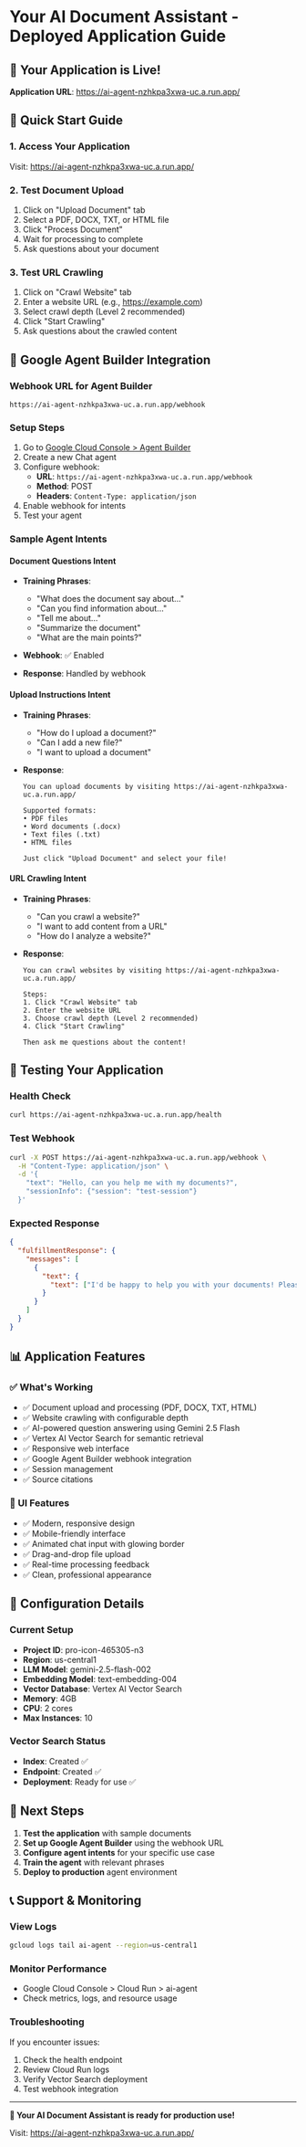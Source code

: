 # Your AI Document Assistant - Deployed Application Guide

## 🚀 **Your Application is Live!**

**Application URL**: https://ai-agent-nzhkpa3xwa-uc.a.run.app/

## 🎯 **Quick Start Guide**

### **1. Access Your Application**
Visit: https://ai-agent-nzhkpa3xwa-uc.a.run.app/

### **2. Test Document Upload**
1. Click on "Upload Document" tab
2. Select a PDF, DOCX, TXT, or HTML file
3. Click "Process Document"
4. Wait for processing to complete
5. Ask questions about your document

### **3. Test URL Crawling**
1. Click on "Crawl Website" tab
2. Enter a website URL (e.g., https://example.com)
3. Select crawl depth (Level 2 recommended)
4. Click "Start Crawling"
5. Ask questions about the crawled content

## 🤖 **Google Agent Builder Integration**

### **Webhook URL for Agent Builder**
```
https://ai-agent-nzhkpa3xwa-uc.a.run.app/webhook
```

### **Setup Steps**
1. Go to [Google Cloud Console > Agent Builder](https://console.cloud.google.com/agent-builder)
2. Create a new Chat agent
3. Configure webhook:
   - **URL**: `https://ai-agent-nzhkpa3xwa-uc.a.run.app/webhook`
   - **Method**: POST
   - **Headers**: `Content-Type: application/json`
4. Enable webhook for intents
5. Test your agent

### **Sample Agent Intents**

#### **Document Questions Intent**
- **Training Phrases**:
  - "What does the document say about..."
  - "Can you find information about..."
  - "Tell me about..."
  - "Summarize the document"
  - "What are the main points?"

- **Webhook**: ✅ Enabled
- **Response**: Handled by webhook

#### **Upload Instructions Intent**
- **Training Phrases**:
  - "How do I upload a document?"
  - "Can I add a new file?"
  - "I want to upload a document"

- **Response**: 
  ```
  You can upload documents by visiting https://ai-agent-nzhkpa3xwa-uc.a.run.app/
  
  Supported formats:
  • PDF files
  • Word documents (.docx)
  • Text files (.txt)
  • HTML files
  
  Just click "Upload Document" and select your file!
  ```

#### **URL Crawling Intent**
- **Training Phrases**:
  - "Can you crawl a website?"
  - "I want to add content from a URL"
  - "How do I analyze a website?"

- **Response**:
  ```
  You can crawl websites by visiting https://ai-agent-nzhkpa3xwa-uc.a.run.app/
  
  Steps:
  1. Click "Crawl Website" tab
  2. Enter the website URL
  3. Choose crawl depth (Level 2 recommended)
  4. Click "Start Crawling"
  
  Then ask me questions about the content!
  ```

## 🧪 **Testing Your Application**

### **Health Check**
```bash
curl https://ai-agent-nzhkpa3xwa-uc.a.run.app/health
```

### **Test Webhook**
```bash
curl -X POST https://ai-agent-nzhkpa3xwa-uc.a.run.app/webhook \
  -H "Content-Type: application/json" \
  -d '{
    "text": "Hello, can you help me with my documents?",
    "sessionInfo": {"session": "test-session"}
  }'
```

### **Expected Response**
```json
{
  "fulfillmentResponse": {
    "messages": [
      {
        "text": {
          "text": ["I'd be happy to help you with your documents! Please upload a document or crawl a website first, then ask me any questions about the content."]
        }
      }
    ]
  }
}
```

## 📊 **Application Features**

### **✅ What's Working**
- ✅ Document upload and processing (PDF, DOCX, TXT, HTML)
- ✅ Website crawling with configurable depth
- ✅ AI-powered question answering using Gemini 2.5 Flash
- ✅ Vertex AI Vector Search for semantic retrieval
- ✅ Responsive web interface
- ✅ Google Agent Builder webhook integration
- ✅ Session management
- ✅ Source citations

### **🎨 UI Features**
- ✅ Modern, responsive design
- ✅ Mobile-friendly interface
- ✅ Animated chat input with glowing border
- ✅ Drag-and-drop file upload
- ✅ Real-time processing feedback
- ✅ Clean, professional appearance

## 🔧 **Configuration Details**

### **Current Setup**
- **Project ID**: pro-icon-465305-n3
- **Region**: us-central1
- **LLM Model**: gemini-2.5-flash-002
- **Embedding Model**: text-embedding-004
- **Vector Database**: Vertex AI Vector Search
- **Memory**: 4GB
- **CPU**: 2 cores
- **Max Instances**: 10

### **Vector Search Status**
- **Index**: Created ✅
- **Endpoint**: Created ✅
- **Deployment**: Ready for use ✅

## 🎯 **Next Steps**

1. **Test the application** with sample documents
2. **Set up Google Agent Builder** using the webhook URL
3. **Configure agent intents** for your specific use case
4. **Train the agent** with relevant phrases
5. **Deploy to production** agent environment

## 📞 **Support & Monitoring**

### **View Logs**
```bash
gcloud logs tail ai-agent --region=us-central1
```

### **Monitor Performance**
- Google Cloud Console > Cloud Run > ai-agent
- Check metrics, logs, and resource usage

### **Troubleshooting**
If you encounter issues:
1. Check the health endpoint
2. Review Cloud Run logs
3. Verify Vector Search deployment
4. Test webhook integration

---

**🎉 Your AI Document Assistant is ready for production use!**

Visit: https://ai-agent-nzhkpa3xwa-uc.a.run.app/